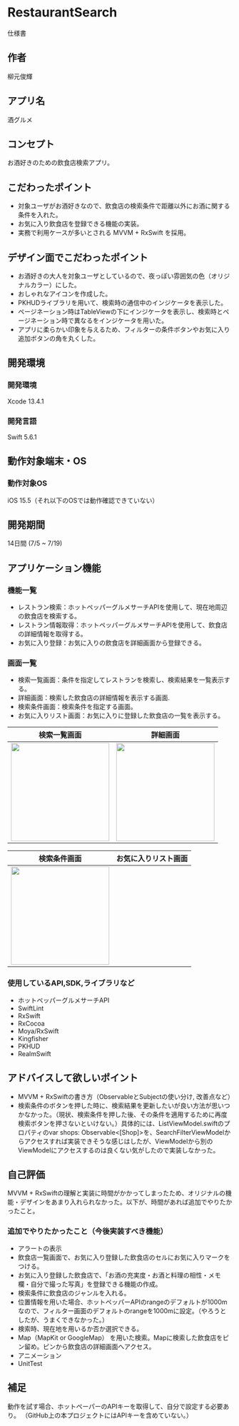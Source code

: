 # RestaurantSearch
仕様書

## 作者
柳元俊輝

## アプリ名
酒グルメ

## コンセプト
お酒好きのための飲食店検索アプリ。

## こだわったポイント
- 対象ユーザがお酒好きなので、飲食店の検索条件で距離以外にお酒に関する条件を入れた。
- お気に入り飲食店を登録できる機能の実装。
- 実務で利用ケースが多いとされる MVVM + RxSwift を採用。


## デザイン面でこだわったポイント
- お酒好きの大人を対象ユーザとしているので、夜っぽい雰囲気の色（オリジナルカラー）にした。
- おしゃれなアイコンを作成した。
- PKHUDライブラリを用いて、検索時の通信中のインジケータを表示した。
- ページネーション時はTableViewの下にインジケータを表示し、検索時とページネーション時で異なるをインジケータを用いた。
- アプリに柔らかい印象を与えるため、フィルターの条件ボタンやお気に入り追加ボタンの角を丸くした。

## 開発環境
### 開発環境
Xcode 13.4.1

### 開発言語
Swift 5.6.1

## 動作対象端末・OS
### 動作対象OS
iOS 15.5（それ以下のOSでは動作確認できていない）

## 開発期間
14日間 (7/5 ~ 7/19)

## アプリケーション機能

### 機能一覧
- レストラン検索：ホットペッパーグルメサーチAPIを使用して、現在地周辺の飲食店を検索する。
- レストラン情報取得：ホットペッパーグルメサーチAPIを使用して、飲食店の詳細情報を取得する。
- お気に入り登録：お気に入りの飲食店を詳細画面から登録できる。

### 画面一覧
- 検索一覧画面：条件を指定してレストランを検索し、検索結果を一覧表示する。
- 詳細画面：検索した飲食店の詳細情報を表示する画面.
- 検索条件画面：検索条件を指定する画面。
- お気に入りリスト画面：お気に入りに登録した飲食店の一覧を表示する。

| 検索一覧画面 | 詳細画面 |
|:---:|:---:|
| <img src="https://raw.githubusercontent.com/wiki/Toshiyana/RestaurantSearch/images/ListVC.png" width=220 > | <img src="https://raw.githubusercontent.com/wiki/Toshiyana/RestaurantSearch/images/DetailVC.png" width=220 > 

| 検索条件画面 | お気に入りリスト画面 |
|:---:|:---:|
| <img src="https://raw.githubusercontent.com/wiki/Toshiyana/RestaurantSearch/images/SearchFilterVC.png" width=220 > |  | <img src="https://raw.githubusercontent.com/wiki/Toshiyana/RestaurantSearch/images/FavoriteVC.png" width=220 > 

### 使用しているAPI,SDK,ライブラリなど
- ホットペッパーグルメサーチAPI
- SwiftLint
- RxSwift 
- RxCocoa
- Moya/RxSwift
- Kingfisher
- PKHUD
- RealmSwift


## アドバイスして欲しいポイント
- MVVM + RxSwiftの書き方（ObservableとSubjectの使い分け, 改善点など）
- 検索条件のボタンを押した時に、検索結果を更新したいが良い方法が思いつかなかった。（現状、検索条件を押した後、その条件を適用するために再度検索ボタンを押さないといけない。）具体的には、ListViewModel.swiftのプロパティのvar shops: Observable<[Shop]>を、SearchFilterViewModelからアクセスすれば実装できそうな感じはしたが、ViewModelから別のViewModelにアクセスするのは良くない気がしたので実装しなかった。

## 自己評価
MVVM + RxSwiftの理解と実装に時間がかかってしまったため、オリジナルの機能・デザインをあまり入れられなかった。以下が、時間があれば追加でやりたかったこと。

### 追加でやりたかったこと（今後実装すべき機能）
- アラートの表示
- 飲食店一覧画面で、お気に入り登録した飲食店のセルにお気に入りマークをつける。
- お気に入り登録した飲食店で、「お酒の充実度・お酒と料理の相性・メモ欄・自分で撮った写真」を登録できる機能の作成。
- 検索条件に飲食店のジャンルを入れる。
- 位置情報を用いた場合、ホットペッパーAPIのrangeのデフォルトが1000mなので、フィルター画面のデフォルトのrangeを1000mに設定。（やろうとしたが、うまくできなかった。）
- 検索時、現在地を用いるか否か選択できる。
- Map（MapKit or GoogleMap） を用いた検索。Mapに検索した飲食店をピン留め。ピンから飲食店の詳細画面へアクセス。
- アニメーション
- UnitTest

## 補足
動作を試す場合、ホットペーパーのAPIキーを取得して、自分で設定する必要あり。
（GitHub上の本プロジェクトにはAPIキーを含めていない。）
